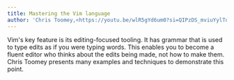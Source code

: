 ```yaml
---
title: Mastering the Vim language
author: 'Chris Toomey,<https://youtu.be/wlR5gYd6um0?si=QIPzDS_mviuYylTo>' 
---
```


Vim's key feature is its editing-focused tooling. It has grammar that is
used to type edits as if you were typing words. This enables you to
become a fluent editor who thinks about the edits being made, not how to
make them. Chris Toomey presents many examples and techniques to
demonstrate this point.
